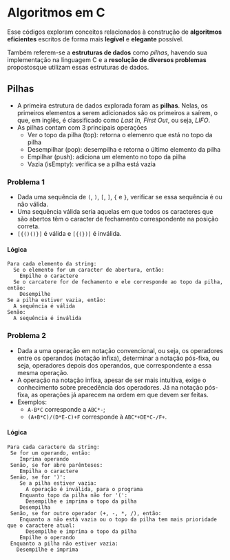 # Algoritmos em C

Esse códigos exploram conceitos relacionados à construção de **algoritmos eficientes** escritos de forma mais **legível** e **elegante** possível.

Também referem-se a **estruturas de dados** como _pilhas_, havendo sua implementação na linguagem C e a **resolução de diversos problemas** propostosque utilizam essas estruturas de dados.

## Pilhas
- A primeira estrutura de dados explorada foram as **pilhas**. Nelas, os primeiros elementos a serem adicionados são os primeiros a saírem, o que, em inglês, é classificado como _Last In, First Out_, ou seja, _LIFO_.
- As pilhas contam com 3 principais operações
  - Ver o topo da pilha (top): retorna o elemenro que está no topo da pilha
  - Desempilhar (pop): desempilha e retorna o último elemento da pilha
  - Empilhar (push): adiciona um elemento no topo da pilha
  - Vazia (isEmpty): verifica se a pilha está vazia
  
### Problema 1
- Dada uma sequência de `(`, `)`, `[`, `]`, `{` e `}`, verificar se essa sequência é ou não válida.
- Uma sequência válida seria aquelas em que todos os caracteres que são abertos têm o caracter de fechamento correspondente na posição correta.
- `[{()()}]` é válida e `[{(})]` é inválida.
#### Lógica
```
Para cada elemento da string:
  Se o elemento for um caracter de abertura, então:
    Empilhe o caractere
  Se o carcatere for de fechamento e ele corresponde ao topo da pilha, então:
    Desempilhe
Se a pilha estiver vazia, então:
  A sequência é válida
Senão:
  A sequência é inválida
```

### Problema 2
- Dada a uma operação em notação convencional, ou seja, os operadores entre os operandos (notação infixa), determinar a notação pós-fixa, ou seja, operadores depois dos operandos, que correspondente a essa mesma operação.
- A operação na notação infixa, apesar de ser mais intuitiva, exige o conhecimento sobre precedência dos operadores. Já na notação pós-fixa, as operações já aparecem na ordem em que devem ser feitas.
- Exemplos:
  - `A-B*C` corresponde a `ABC*-`;
  - `(A+B*C)/(D*E-C)+F` corresponde à `ABC*+DE*C-/F+`.
#### Lógica
```
Para cada caractere da string:
 Se for um operando, então:
    Imprima operando
 Senão, se for abre parênteses:
    Empilha o caractere
 Senão, se for ')':
    Se a pilha estiver vazia:
      A operação é inválida, para o programa
    Enquanto topo da pilha não for '(':
      Desempilhe e imprima o topo da pilha
    Desempilha
 Senão, se for outro operador (+, -, *, /), então:
    Enquanto a não está vazia ou o topo da pilha tem mais prioridade que o caractere atual:
      Desempilhe e imprima o topo da pilha
    Empilhe o operando
 Enquanto a pilha não estiver vazia:
   Desempilhe e imprima
```
